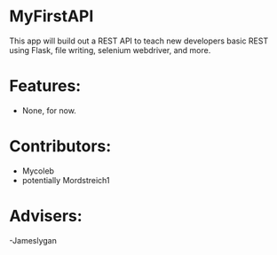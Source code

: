 # MyFirstAPI
This app will build out a REST API to teach new developers basic REST using Flask, file writing, selenium webdriver, and more.

# Features:
- None, for now.

# Contributors:
- Mycoleb
- potentially Mordstreich1
# Advisers:
-Jameslygan
